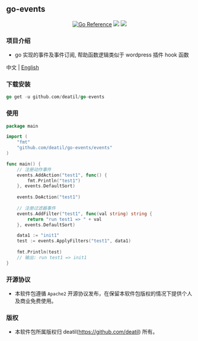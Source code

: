 ## go-events

<p align="center">
<a href="https://pkg.go.dev/github.com/deatil/go-events" target="_blank"><img src="https://pkg.go.dev/badge/deatil/go-events.svg" alt="Go Reference" /></a>
<a href="https://app.codecov.io/gh/deatil/go-events" target="_blank"><img src="https://codecov.io/gh/deatil/go-events/graph/badge.svg?token=SS2Z1IY0XL" /></a>
<img src="https://goreportcard.com/badge/github.com/deatil/go-events" />
</p>


### 项目介绍

*  go 实现的事件及事件订阅, 帮助函数逻辑类似于 wordpress 插件 hook 函数

中文 | [English](README.md)


### 下载安装

~~~go
go get -u github.com/deatil/go-events
~~~


### 使用

~~~go
package main

import (
    "fmt"
    "github.com/deatil/go-events/events"
)

func main() {
    // 注册动作事件
    events.AddAction("test1", func() {
        fmt.Println("test1")
    }, events.DefaultSort)
    
    events.DoAction("test1")
    
    // 注册过滤器事件
    events.AddFilter("test1", func(val string) string {
        return "run test1 => " + val
    }, events.DefaultSort)

    data1 := "init1"
    test := events.ApplyFilters("test1", data1)
    
    fmt.Println(test)
    // 输出: run test1 => init1 
}
~~~


### 开源协议

*  本软件包遵循 `Apache2` 开源协议发布，在保留本软件包版权的情况下提供个人及商业免费使用。


### 版权

*  本软件包所属版权归 deatil(https://github.com/deatil) 所有。
